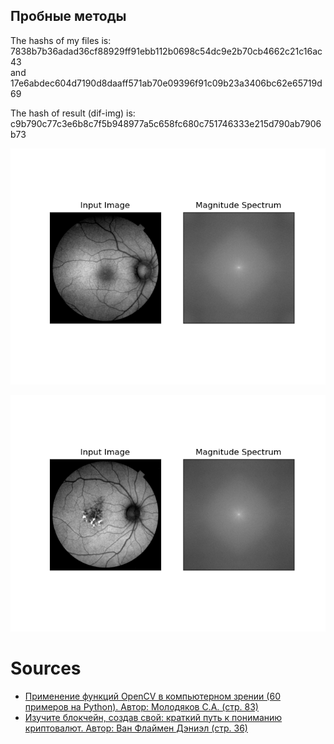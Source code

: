## Пробные методы


The hashs of my files is: 7838b7b36adad36cf88929ff91ebb112b0698c54dc9e2b70cb4662c21c16ac43  
and  
17e6abdec604d7190d8daaff571ab70e09396f91c09b23a3406bc62e65719d69  


The hash of result (dif-img) is: c9b790c77c3e6b8c7f5b948977a5c658fc680c751746333e215d790ab7906b73

![](https://raw.githubusercontent.com/Antoniii/humashineye/main/Naive/Figure_1.png)

![](https://raw.githubusercontent.com/Antoniii/humashineye/main/Naive/Figure_2.png)

# Sources

* [Применение функций OpenCV в компьютерном зрении (60 примеров на Python). Автор: Молодяков С.А. (стр. 83)](https://t.me/arch_prog/2108)
* [Изучите блокчейн, создав свой: краткий путь к пониманию криптовалют. Автор: Ван Флаймен Дэниэл (стр. 36)](https://t.me/arch_prog/1723)
